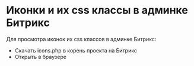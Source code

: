 # Иконки и их css классы в админке Битрикс

Для просмотра иконок их css классов в админке Битрикс: 

+ Скачать icons.php в корень проекта на Битрикс
+ Открыть в браузере
